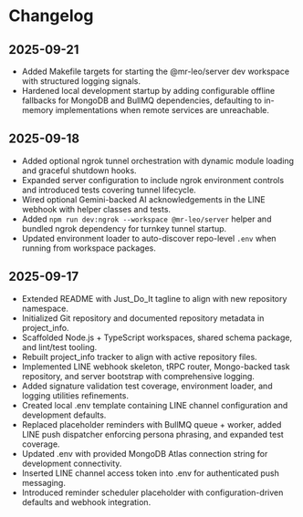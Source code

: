 # Changelog

## 2025-09-21
- Added Makefile targets for starting the @mr-leo/server dev workspace with structured logging signals.
- Hardened local development startup by adding configurable offline fallbacks for MongoDB and BullMQ dependencies, defaulting to in-memory implementations when remote services are unreachable.

## 2025-09-18
- Added optional ngrok tunnel orchestration with dynamic module loading and graceful shutdown hooks.
- Expanded server configuration to include ngrok environment controls and introduced tests covering tunnel lifecycle.
- Wired optional Gemini-backed AI acknowledgements in the LINE webhook with helper classes and tests.
- Added `npm run dev:ngrok --workspace @mr-leo/server` helper and bundled ngrok dependency for turnkey tunnel startup.
- Updated environment loader to auto-discover repo-level `.env` when running from workspace packages.

## 2025-09-17
- Extended README with Just_Do_It tagline to align with new repository namespace.
- Initialized Git repository and documented repository metadata in project_info.
- Scaffolded Node.js + TypeScript workspaces, shared schema package, and lint/test tooling.
- Rebuilt project_info tracker to align with active repository files.
- Implemented LINE webhook skeleton, tRPC router, Mongo-backed task repository, and server bootstrap with comprehensive logging.
- Added signature validation test coverage, environment loader, and logging utilities refinements.
- Created local .env template containing LINE channel configuration and development defaults.
- Replaced placeholder reminders with BullMQ queue + worker, added LINE push dispatcher enforcing persona phrasing, and expanded test coverage.
- Updated .env with provided MongoDB Atlas connection string for development connectivity.
- Inserted LINE channel access token into .env for authenticated push messaging.
- Introduced reminder scheduler placeholder with configuration-driven defaults and webhook integration.


